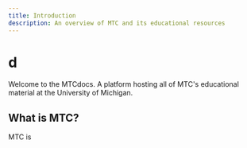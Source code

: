 ```yaml
---
title: Introduction
description: An overview of MTC and its educational resources
---
```


# d

Welcome to the MTCdocs. A platform hosting all of MTC's educational material at the University of Michigan.

## What is MTC?

MTC is
